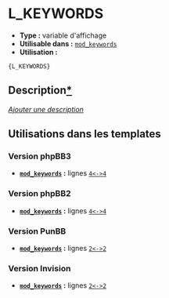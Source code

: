# L_KEYWORDS
* __Type :__ variable d'affichage
* __Utilisable dans :__ [`mod_keywords`](../tpl/mod_keywords.md#readme)
* __Utilisation :__

```smarty
{L_KEYWORDS}
```

## Description[*](https://fa-tvars.appspot.com/var/L_KEYWORDS)
[*Ajouter une description*](https://fa-tvars.appspot.com/var/L_KEYWORDS)

## Utilisations dans les templates

### Version phpBB3
* __[`mod_keywords`](../tpl/mod_keywords.md#readme) :__ lignes [`4`](../src/prosilver/mod_keywords.tpl#L4)[`<->`](../src/prosilver/mod_keywords.tpl#L4-L4)[`4`](../src/prosilver/mod_keywords.tpl#L4)

### Version phpBB2
* __[`mod_keywords`](../tpl/mod_keywords.md#readme) :__ lignes [`4`](../src/subsilver/mod_keywords.tpl#L4)[`<->`](../src/subsilver/mod_keywords.tpl#L4-L4)[`4`](../src/subsilver/mod_keywords.tpl#L4)

### Version PunBB
* __[`mod_keywords`](../tpl/mod_keywords.md#readme) :__ lignes [`2`](../src/punbb/mod_keywords.tpl#L2)[`<->`](../src/punbb/mod_keywords.tpl#L2-L2)[`2`](../src/punbb/mod_keywords.tpl#L2)

### Version Invision
* __[`mod_keywords`](../tpl/mod_keywords.md#readme) :__ lignes [`2`](../src/invision/mod_keywords.tpl#L2)[`<->`](../src/invision/mod_keywords.tpl#L2-L2)[`2`](../src/invision/mod_keywords.tpl#L2)

